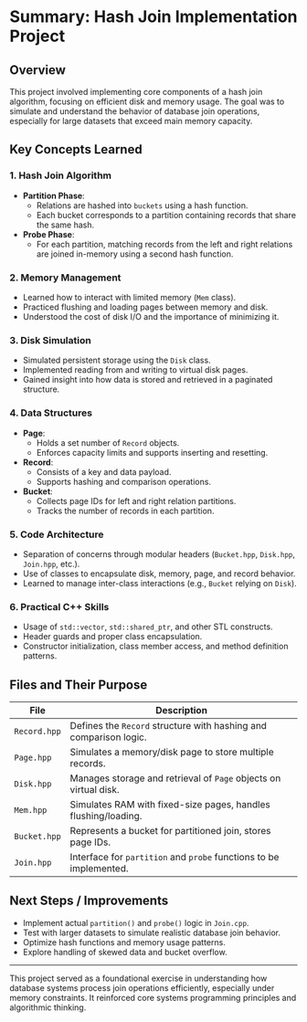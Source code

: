 # Summary: Hash Join Implementation Project

## Overview

This project involved implementing core components of a hash join algorithm, focusing on efficient disk and memory usage. The goal was to simulate and understand the behavior of database join operations, especially for large datasets that exceed main memory capacity.

## Key Concepts Learned

### 1. **Hash Join Algorithm**
- **Partition Phase**: 
  - Relations are hashed into `buckets` using a hash function.
  - Each bucket corresponds to a partition containing records that share the same hash.
- **Probe Phase**:
  - For each partition, matching records from the left and right relations are joined in-memory using a second hash function.

### 2. **Memory Management**
- Learned how to interact with limited memory (`Mem` class).
- Practiced flushing and loading pages between memory and disk.
- Understood the cost of disk I/O and the importance of minimizing it.

### 3. **Disk Simulation**
- Simulated persistent storage using the `Disk` class.
- Implemented reading from and writing to virtual disk pages.
- Gained insight into how data is stored and retrieved in a paginated structure.

### 4. **Data Structures**
- **Page**:
  - Holds a set number of `Record` objects.
  - Enforces capacity limits and supports inserting and resetting.
- **Record**:
  - Consists of a key and data payload.
  - Supports hashing and comparison operations.
- **Bucket**:
  - Collects page IDs for left and right relation partitions.
  - Tracks the number of records in each partition.

### 5. **Code Architecture**
- Separation of concerns through modular headers (`Bucket.hpp`, `Disk.hpp`, `Join.hpp`, etc.).
- Use of classes to encapsulate disk, memory, page, and record behavior.
- Learned to manage inter-class interactions (e.g., `Bucket` relying on `Disk`).

### 6. **Practical C++ Skills**
- Usage of `std::vector`, `std::shared_ptr`, and other STL constructs.
- Header guards and proper class encapsulation.
- Constructor initialization, class member access, and method definition patterns.

## Files and Their Purpose

| File | Description |
|------|-------------|
| `Record.hpp` | Defines the `Record` structure with hashing and comparison logic. |
| `Page.hpp` | Simulates a memory/disk page to store multiple records. |
| `Disk.hpp` | Manages storage and retrieval of `Page` objects on virtual disk. |
| `Mem.hpp` | Simulates RAM with fixed-size pages, handles flushing/loading. |
| `Bucket.hpp` | Represents a bucket for partitioned join, stores page IDs. |
| `Join.hpp` | Interface for `partition` and `probe` functions to be implemented. |

## Next Steps / Improvements

- Implement actual `partition()` and `probe()` logic in `Join.cpp`.
- Test with larger datasets to simulate realistic database join behavior.
- Optimize hash functions and memory usage patterns.
- Explore handling of skewed data and bucket overflow.

---

This project served as a foundational exercise in understanding how database systems process join operations efficiently, especially under memory constraints. It reinforced core systems programming principles and algorithmic thinking.

